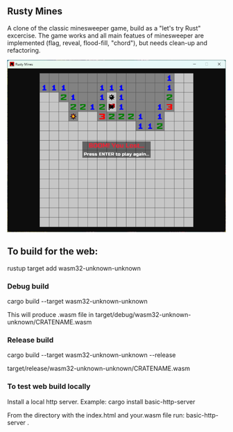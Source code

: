 ## Rusty Mines
A clone of the classic minesweeper game, build as a "let's try Rust" excercise. 
The game works and all main featues of minesweeper are implemented (flag, reveal, flood-fill, "chord"), but needs clean-up and refactoring.

![alt text](screenshot.png)

## To build for the web:
rustup target add wasm32-unknown-unknown

### Debug build
cargo build --target wasm32-unknown-unknown

This will produce .wasm file in target/debug/wasm32-unknown-unknown/CRATENAME.wasm

### Release build
cargo build --target wasm32-unknown-unknown --release

target/release/wasm32-unknown-unknown/CRATENAME.wasm

### To test web build locally
Install a local http server. Example:
cargo install basic-http-server

From the directory with the index.html and your.wasm file run:
basic-http-server .
